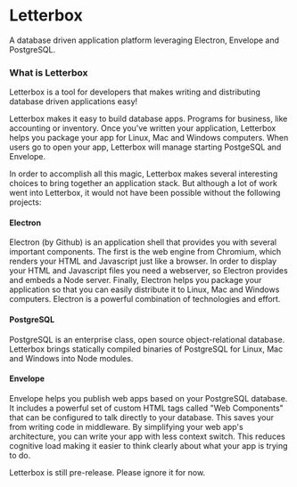 # Letterbox
A database driven application platform leveraging Electron, Envelope and PostgreSQL.

### What is Letterbox
Letterbox is a tool for developers that makes writing and distributing database driven applications easy!

Letterbox makes it easy to build database apps. Programs for business, like accounting or inventory. Once you've written your application, Letterbox helps you package your app for Linux, Mac and Windows computers. When users go to open your app, Letterbox will manage starting PostgeSQL and Envelope.

In order to accomplish all this magic, Letterbox makes several interesting choices to bring together an application stack. But although a lot of work went into Letterbox, it would not have been possible without the following projects:

#### Electron 
Electron (by Github) is an application shell that provides you with several important components. The first is the web engine from Chromium, which renders your HTML and Javascript just like a browser. In order to display your HTML and Javascript files you need a webserver, so Electron provides and embeds a Node server. Finally, Electron helps you package your application so that you can easily distribute it to Linux, Mac and Windows computers. Electron is a powerful combination of technologies and effort.

#### PostgreSQL
PostgreSQL is an enterprise class, open source object-relational database. Letterbox brings statically compiled binaries of PostgreSQL for Linux, Mac and Windows into Node modules.

#### Envelope
Envelope helps you publish web apps based on your PostgreSQL database. It includes a powerful set of custom HTML tags called "Web Components" that can be configured to talk directly to your database. This saves your from writing code in middleware. By simplifying your web app's architecture, you can write your app with less context switch. This reduces cognitive load making it easier to think clearly about what your app is trying to do.

Letterbox is still pre-release. Please ignore it for now.








